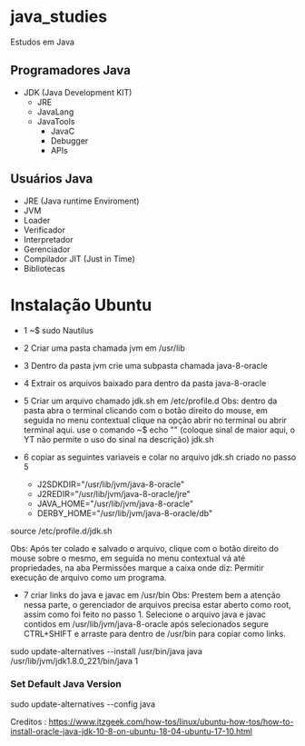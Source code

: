 # java_studies

Estudos em Java

## Programadores Java
- JDK (Java Development KIT)
    - JRE
    - JavaLang
    - JavaTools
      - JavaC
      - Debugger
      - APIs

## Usuários Java

- JRE (Java runtime Enviroment)
 - JVM
  - Loader
  - Verificador
  - Interpretador
  - Gerenciador
  - Compilador JIT (Just in Time)
- Bibliotecas

# Instalação Ubuntu

- 1
~$ sudo Nautilus

- 2 Criar uma pasta chamada jvm em /usr/lib

- 3 Dentro da pasta jvm crie uma subpasta chamada java-8-oracle

- 4 Extrair os arquivos baixado para dentro da pasta java-8-oracle

- 5 Criar um arquivo chamado jdk.sh em /etc/profile.d
Obs: dentro da pasta abra o terminal clicando com o botão direito do mouse,
em seguida no menu contextual clique na opção abrir no terminal ou abrir terminal aqui.
use o comando ~$ echo "" (coloque sinal de maior aqui, o YT não permite o uso do sinal na descrição) jdk.sh

- 6 copiar as seguintes variaveis e colar no arquivo jdk.sh criado no passo 5
  - J2SDKDIR="/usr/lib/jvm/java-8-oracle"
  - J2REDIR="/usr/lib/jvm/java-8-oracle/jre"
  - JAVA_HOME="/usr/lib/jvm/java-8-oracle"
  - DERBY_HOME="/usr/lib/jvm/java-8-oracle/db"

source /etc/profile.d/jdk.sh

Obs: Após ter colado e salvado o arquivo, clique com o botão direito do mouse sobre o mesmo,
em seguida no menu contextual vá até propriedades, na aba Permissões marque a caixa onde diz:
Permitir execução de arquivo como um programa.

- 7 criar links do java e javac em /usr/bin
Obs: Prestem bem a atenção nessa parte, o gerenciador de arquivos precisa estar aberto como
root, assim como foi feito no passo 1. Selecione o arquivo java e javac contidos em /usr/lib/jvm/java-8-oracle  após selecionados
segure CTRL+SHIFT e arraste para dentro de /usr/bin para copiar como links.


sudo update-alternatives --install /usr/bin/java java /usr/lib/jvm/jdk1.8.0_221/bin/java 1

### Set Default Java Version

sudo update-alternatives --config java

Creditos : https://www.itzgeek.com/how-tos/linux/ubuntu-how-tos/how-to-install-oracle-java-jdk-10-8-on-ubuntu-18-04-ubuntu-17-10.html
